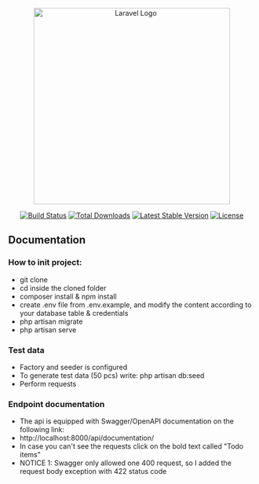 <p align="center"><a href="https://laravel.com" target="_blank"><img src="https://raw.githubusercontent.com/laravel/art/master/logo-lockup/5%20SVG/2%20CMYK/1%20Full%20Color/laravel-logolockup-cmyk-red.svg" width="400" alt="Laravel Logo"></a></p>

<p align="center">
<a href="https://github.com/laravel/framework/actions"><img src="https://github.com/laravel/framework/workflows/tests/badge.svg" alt="Build Status"></a>
<a href="https://packagist.org/packages/laravel/framework"><img src="https://img.shields.io/packagist/dt/laravel/framework" alt="Total Downloads"></a>
<a href="https://packagist.org/packages/laravel/framework"><img src="https://img.shields.io/packagist/v/laravel/framework" alt="Latest Stable Version"></a>
<a href="https://packagist.org/packages/laravel/framework"><img src="https://img.shields.io/packagist/l/laravel/framework" alt="License"></a>
</p>

## Documentation

### How to init project:
- git clone <project>
- cd inside the cloned folder
- composer install & npm install
- create .env file from .env.example, and modify the content according to your database table & credentials
- php artisan migrate
- php artisan serve

### Test data
- Factory and seeder is configured
- To generate test data (50 pcs) write: php artisan db:seed
- Perform requests

### Endpoint documentation
- The api is equipped with Swagger/OpenAPI documentation on the following link:
- http://localhost:8000/api/documentation/
- In case you can't see the requests click on the bold text called "Todo items"
- NOTICE 1: Swagger only allowed one 400 request, so I added the request body exception with 422 status code
